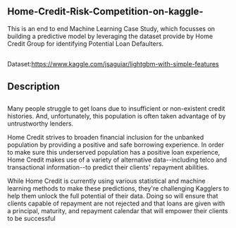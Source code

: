 ## Home-Credit-Risk-Competition-on-kaggle-
This is an end to end Machine Learning Case Study, which focusses on building a predictive model by leveraging the dataset provide by Home Credit Group for identifying Potential Loan Defaulters.
##
Dataset:https://www.kaggle.com/jsaguiar/lightgbm-with-simple-features
## Description
## 
Many people struggle to get loans due to insufficient or non-existent credit histories. And, unfortunately, this population is often taken advantage of by untrustworthy lenders.

Home Credit strives to broaden financial inclusion for the unbanked population by providing a positive and safe borrowing experience. In order to make sure this underserved population has a positive loan experience, Home Credit makes use of a variety of alternative data--including telco and transactional information--to predict their clients' repayment abilities.

While Home Credit is currently using various statistical and machine learning methods to make these predictions, they're challenging Kagglers to help them unlock the full potential of their data. Doing so will ensure that clients capable of repayment are not rejected and that loans are given with a principal, maturity, and repayment calendar that will empower their clients to be successful
